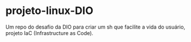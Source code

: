 # projeto-linux-DIO
Um repo do desafio da DIO para criar um sh que facilite a vida do usuário, projeto IaC (Infrastructure as Code).
